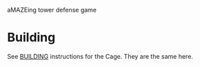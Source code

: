 aMAZEing tower defense game

# Building

See [BUILDING](https://github.com/ucpu/cage/blob/master/BUILDING.md) instructions for the Cage. They are the same here.
